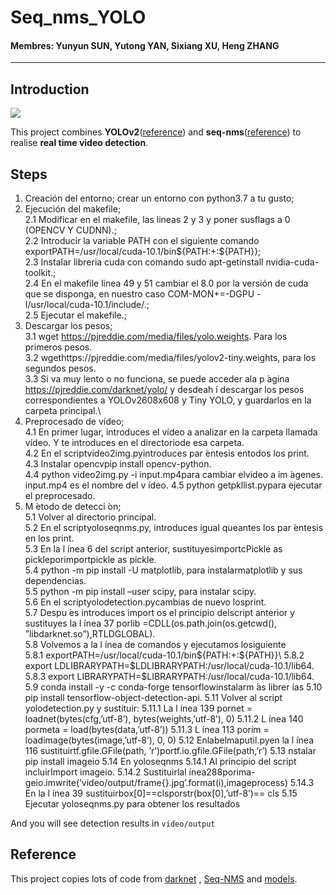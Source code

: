 # Seq_nms_YOLO

#### Membres: Yunyun SUN, Yutong YAN, Sixiang XU, Heng ZHANG

---

## Introduction

![](img/index.jpg) 

This project combines **YOLOv2**([reference](https://arxiv.org/abs/1506.02640)) and **seq-nms**([reference](https://arxiv.org/abs/1602.08465)) to realise **real time video detection**.

## Steps

1. Creación del entorno; crear un entorno con python3.7 a tu gusto;
1. Ejecución  del  makefile;\
2.1 Modificar en el makefile, las lineas 2 y 3 y poner susflags a 0 (OPENCV Y CUDNN).;\
2.2 Introducir la variable PATH con el siguiente comando exportPATH=/usr/local/cuda-10.1/bin${PATH:+:${PATH}};\
2.3 Instalar libreria cuda con comando sudo apt-getinstall nvidia-cuda-toolkit.;\
2.4 En el makefile linea 49 y 51 cambiar el 8.0 por la versión de cuda que se disponga, en nuestro caso COM-MON+=-DGPU -I/usr/local/cuda-10.1/include/.;\
2.5 Ejecutar el makefile.\;
1. Descargar los pesos;\
3.1 wget https://pjreddie.com/media/files/yolo.weights. Para los primeros pesos.\
3.2 wgethttps://pjreddie.com/media/files/yolov2-tiny.weights, para los segundos pesos.\
3.3 Si  va  muy  lento  o  no  funciona,  se  puede  acceder  ala  p ́agina  https://pjreddie.com/darknet/yolo/  y  desdeah ́ı descargar los pesos correspondientes a YOLOv2608x608  y  Tiny  YOLO,  y  guardarlos en la carpeta principal.\
1. Preprocesado  de  vídeo;\
4.1 En primer lugar, introduces el vídeo a analizar en la carpeta llamada vídeo. Y te introduces en el directoriode esa carpeta.\
4.2 En  el  scriptvideo2img.pyintroduces  par ́entesis  entodos los print.\
4.3 Instalar opencvpip  install  opencv-python.\
4.4 python  video2img.py  -i  input.mp4para cambiar elvideo a im ́agenes. input.mp4 es el nombre del v ́ıdeo.
4.5 python getpkllist.pypara ejecutar el preprocesado.
1. M ́etodo  de  detecci ́on;\
5.1 Volver al directorio principal. \
5.2 En  el  scriptyoloseqnms.py,  introduces  igual  queantes los par ́entesis en los print. \
5.3 En  la  l ́ınea  6  del  script  anterior,  sustituyesimportcPickle  as  pickleporimportpickle  as  pickle. \
5.4 python  -m  pip  install  -U  matplotlib, para instalarmatplotlib y sus dependencias. \
5.5 python -m pip install –user scipy, para instalar scipy. \
5.6 En el scriptyolodetection.pycambias de nuevo losprint. \
5.7 Despu ́es   introduces   import   os   el   principio   delscript  anterior  y  sustituyes  la  l ́ınea  37  porlib  =CDLL(os.path.join(os.getcwd(),   ”libdarknet.so”),RTLDGLOBAL). \
5.8 Volvemos  a  la  l ́ınea  de  comandos  y  ejecutamos  losiguiente\
5.8.1 exportPATH=/usr/local/cuda-10.1/bin${PATH:+:${PATH}}\
5.8.2 export  LDLIBRARYPATH=$LDLIBRARYPATH:/usr/local/cuda-10.1/lib64.\
5.8.3 export  LIBRARYPATH=$LIBRARYPATH:/usr/local/cuda-10.1/lib64.\
5.9 conda  install  -y  -c  conda-forge  tensorflowinstalarm ́as librer ́ıas
5.10 pip  install  tensorflow-object-detection-api.
5.11 Volver al script yolodetection.py y sustituir:
5.11.1 La  l ́ınea  139  pornet  =  loadnet(bytes(cfg,’utf-8’),  bytes(weights,’utf-8’),  0)
5.11.2 L ́ınea 140 pormeta  =  load(bytes(data,’utf-8’))
5.11.3 L ́ınea 113 porim  =  loadimage(bytes(image,’utf-8’),  0,  0)
5.12 Enlabelmaputil.pyen   la   l ́ınea   116   sustituirtf.gfile.GFile(path,   ’r’)portf.io.gfile.GFile(path,’r’)
5.13 nstalar pip install imageio
5.14 En yoloseqnms
5.14.1 Al principio del script incluirImport  imageio.
5.14.2 Sustituirlal ́ınea288porima-geio.imwrite(’video/output/frame{}.jpg’.format(i),imageprocess)
5.14.3 En    la    l ́ınea    39    sustituirbox[0]==clsporstr(box[0],’utf-8’)==  cls
5.15 Ejecutar yoloseqnms.py para obtener los resultados


And you will see detection results in `video/output`

## Reference

This project copies lots of code from [darknet](https://github.com/pjreddie/darknet) , [Seq-NMS](https://github.com/lrghust/Seq-NMS) and  [models](https://github.com/tensorflow/models).
